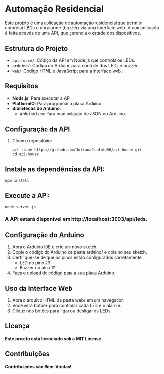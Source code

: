 # Automação Residencial

Este projeto é uma aplicação de automação residencial que permite controlar LEDs e um alarme (buzzer) via uma interface web. A comunicação é feita através de uma API, que gerencia o estado dos dispositivos.

## Estrutura do Projeto

- `api-house/`: Código da API em Node.js que controla os LEDs.
- `arduino/`: Código do Arduino para controle dos LEDs e buzzer.
- `web/`: Código HTML e JavaScript para a interface web.

## Requisitos

- **Node.js**: Para executar a API.
- **PlatformIO**: Para programar a placa Arduino.
- **Bibliotecas do Arduino**:
  - `ArduinoJson`: Para manipulação de JSON no Arduino.

## Configuração da API

1. Clone o repositório:
   ```
   git clone https://github.com/JulianaCandido08/api-house.git
   cd api-house
   ```

## Instale as dependências da API:

 ```
npm install
 ```

## Execute a API:

 ```
node server.js
 ```
### A API estará disponível em http://localhost:3003/api/leds.

## Configuração do Arduino
1. Abra o Arduino IDE e crie um novo sketch.
2. Copie o código do Arduino da pasta arduino/ e cole no seu sketch.
3. Certifique-se de que os pinos estão configurados corretamente:
   - LED no pino 23
   - Buzzer no pino 17
4. Faça o upload do código para a sua placa Arduino.
  
## Uso da Interface Web
1. Abra o arquivo HTML da pasta web/ em um navegador.
2. Você verá botões para controlar cada LED e o alarme.
3. Clique nos botões para ligar ou desligar os LEDs.

## Licença
#### Este projeto está licenciado sob a MIT License.

## Contribuições
#### Contribuições são Bem-Vindas!
